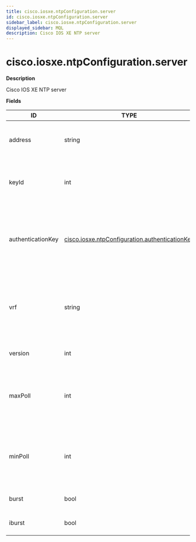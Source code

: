 ```yaml
---
title: cisco.iosxe.ntpConfiguration.server
id: cisco.iosxe.ntpConfiguration.server
sidebar_label: cisco.iosxe.ntpConfiguration.server
displayed_sidebar: MQL
description: Cisco IOS XE NTP server
---
```


# cisco.iosxe.ntpConfiguration.server

**Description**

Cisco IOS XE NTP server

**Fields**

| ID                | TYPE                                                                                                | DESCRIPTION                                                                                           |
| ----------------- | --------------------------------------------------------------------------------------------------- | ----------------------------------------------------------------------------------------------------- |
| address           | string                                                                                              | The address (either host or IP address) of the NTP server.                                            |
| keyId             | int                                                                                                 | Optional, the authentication key associated with the NTP server.                                      |
| authenticationKey | [cisco.iosxe.ntpConfiguration.authenticationKey](cisco.iosxe.ntpconfiguration.authenticationkey.md) | Optional, the authentication key associated with the NTP server. Obtained by using the 'keyId' field. |
| vrf               | string                                                                                              | Optional, the VPN routing and forwarding (VRF) instance that the NTP peer should use for routing.     |
| version           | int                                                                                                 | Optional, the NTP version number.                                                                     |
| maxPoll           | int                                                                                                 | Optional, the maximum time interval, in seconds, between client requests sent to the server.          |
| minPoll           | int                                                                                                 | Optional, the minimum time interval, in seconds, between client requests sent to the server.          |
| burst             | bool                                                                                                | Whether burst mode is enabled.                                                                        |
| iburst            | bool                                                                                                | Whether initial burst mode is enabled.                                                                |
